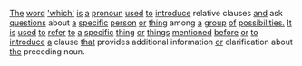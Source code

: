 [The](./the.md) [word](./word.md) ['which'](./which.md) [is](./is.md) [a](./a.md) [pronoun](./pronoun.md) [used](./used.md) [to](./to.md) [introduce](./introduce.md) relative clauses [and](./and.md) ask [questions](./questions.md) about [a](./a.md) [specific](./specific.md) [person](./person.md) [or](./or.md) [thing](./thing.md) among [a](./a.md) [group](./group.md) [of](./of.md) [possibilities.](./possibilities.md) [It](./it.md) [is](./is.md) [used](./used.md) [to](./to.md) [refer](./refer.md) [to](./to.md) [a](./a.md) [specific](./specific.md) [thing](./thing.md) [or](./or.md) [things](./things.md) [mentioned](./mentioned.md) [before](./before.md) [or](./or.md) [to](./to.md) [introduce](./introduce.md) [a](./a.md) clause [that](./that.md) provides additional information [or](./or.md) clarification about [the](./the.md) preceding noun.
